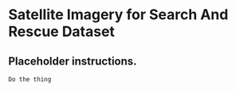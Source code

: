 # Satellite Imagery for Search And Rescue Dataset

## Placeholder instructions.

```
Do the thing
```